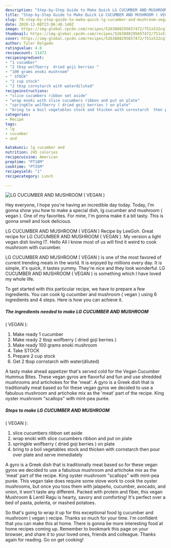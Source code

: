 ```yaml
---
description: "Step-by-Step Guide to Make Quick LG CUCUMBER AND MUSHROOM ( VEGAN )"
title: "Step-by-Step Guide to Make Quick LG CUCUMBER AND MUSHROOM ( VEGAN )"
slug: 78-step-by-step-guide-to-make-quick-lg-cucumber-and-mushroom-vegan
date: 2020-12-08T23:06:48.140Z
image: https://img-global.cpcdn.com/recipes/5263888295657472/751x532cq70/lg-cucumber-and-mushroom-vegan-recipe-main-photo.jpg
thumbnail: https://img-global.cpcdn.com/recipes/5263888295657472/751x532cq70/lg-cucumber-and-mushroom-vegan-recipe-main-photo.jpg
cover: https://img-global.cpcdn.com/recipes/5263888295657472/751x532cq70/lg-cucumber-and-mushroom-vegan-recipe-main-photo.jpg
author: Tyler Delgado
ratingvalue: 4.6
reviewcount: 11472
recipeingredient:
- "1 cucumber"
- "2 tbsp wolfberry  dried goji berries "
- "100 grams enoki mushroom"
- " STOCK"
- "2 cup stock"
- "2 tbsp cornstarch with waterdiluted"
recipeinstructions:
- "slice cucumbers ribbon set aside"
- "wrap enoki with slice cucumbers ribbon and put on plate"
- "springkle wolfberry ( dried goji berries ) on plate"
- "bring to a boil vegetables stock and thicken with cornstarch  then pour over plate and serve immediately"
categories:
- Recipe
tags:
- lg
- cucumber
- and

katakunci: lg cucumber and 
nutrition: 245 calories
recipecuisine: American
preptime: "PT18M"
cooktime: "PT35M"
recipeyield: "1"
recipecategory: Lunch

---
```



![LG CUCUMBER AND MUSHROOM
( VEGAN )](https://img-global.cpcdn.com/recipes/5263888295657472/751x532cq70/lg-cucumber-and-mushroom-vegan-recipe-main-photo.jpg)

Hey everyone, I hope you're having an incredible day today. Today, I'm gonna show you how to make a special dish, lg cucumber and mushroom
( vegan ). One of my favorites. For mine, I'm gonna make it a bit tasty. This is gonna smell and look delicious.

LG CUCUMBER AND MUSHROOM ( VEGAN ) Recipe by LeeGoh. Great recipe for LG CUCUMBER AND MUSHROOM ( VEGAN ). My version a light vegan dish loving IT. Hello All I know most of us will find it weird to cook mushroom with cucumber.

LG CUCUMBER AND MUSHROOM
( VEGAN ) is one of the most favored of current trending meals in the world. It is enjoyed by millions every day. It is simple, it's quick, it tastes yummy. They're nice and they look wonderful. LG CUCUMBER AND MUSHROOM
( VEGAN ) is something which I have loved my whole life.


To get started with this particular recipe, we have to prepare a few ingredients. You can cook lg cucumber and mushroom
( vegan ) using 6 ingredients and 4 steps. Here is how you can achieve it.

<!--inarticleads1-->

##### The ingredients needed to make LG CUCUMBER AND MUSHROOM
( VEGAN ):

1. Make ready 1 cucumber
1. Make ready 2 tbsp wolfberry ( dried goji berries )
1. Make ready 100 grams enoki mushroom
1. Take  STOCK
1. Prepare 2 cup stock
1. Get 2 tbsp cornstarch with water(diluted)


A tasty make ahead appetizer that&#39;s served cold for the Vegan Cucumber Hummus Bites. These vegan gyros are flavorful and fun and use shredded mushrooms and artichokes for the &#39;meat&#39;. A gyro is a Greek dish that is traditionally meat based so for these vegan gyros we decided to use a fabulous mushroom and artichoke mix as the &#39;meat&#39; part of the recipe. King oyster mushroom &#34;scallops&#34; with mint-pea purée. 

<!--inarticleads2-->

##### Steps to make LG CUCUMBER AND MUSHROOM
( VEGAN ):

1. slice cucumbers ribbon set aside
1. wrap enoki with slice cucumbers ribbon and put on plate
1. springkle wolfberry ( dried goji berries ) on plate
1. bring to a boil vegetables stock and thicken with cornstarch  then pour over plate and serve immediately


A gyro is a Greek dish that is traditionally meat based so for these vegan gyros we decided to use a fabulous mushroom and artichoke mix as the &#39;meat&#39; part of the recipe. King oyster mushroom &#34;scallops&#34; with mint-pea purée. This vegan take does require some stove work to cook the oyster mushrooms, but once you toss them with jalapeño, cucumber, avocado, and onion, it won&#39;t taste any different. Packed with protein and fiber, this vegan Mushroom &amp; Lentil Ragu is hearty, savory and comforting! It&#39;s perfect over a bed of pasta, polenta, or mashed potatoes. 

So that's going to wrap it up for this exceptional food lg cucumber and mushroom
( vegan ) recipe. Thanks so much for your time. I'm confident that you can make this at home. There is gonna be more interesting food at home recipes coming up. Remember to bookmark this page on your browser, and share it to your loved ones, friends and colleague. Thanks again for reading. Go on get cooking!
